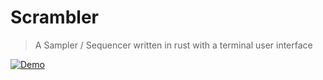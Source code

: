 # Scrambler

> A Sampler / Sequencer written in rust with a terminal user interface

[![Demo](https://img.youtube.com/vi/uADcnCzQX3A/0.jpg)](https://www.youtube.com/watch?v=uADcnCzQX3A)

